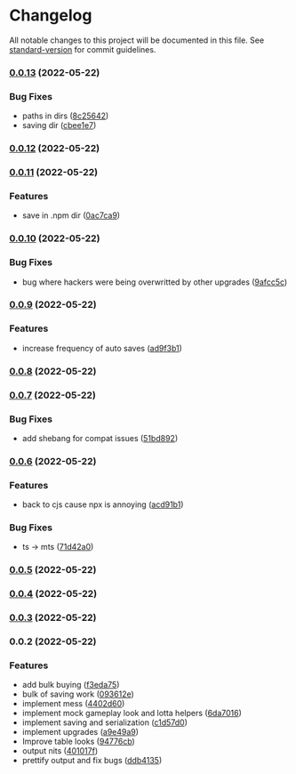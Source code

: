 # Changelog

All notable changes to this project will be documented in this file. See [standard-version](https://github.com/conventional-changelog/standard-version) for commit guidelines.

### [0.0.13](https://github.com/golota60/termi-clicker/compare/v0.0.12...v0.0.13) (2022-05-22)


### Bug Fixes

* paths in dirs ([8c25642](https://github.com/golota60/termi-clicker/commit/8c2564204bd79ff1e8b0ee977ef193f7faf98e76))
* saving dir ([cbee1e7](https://github.com/golota60/termi-clicker/commit/cbee1e7ee26c82c2329ffa47e0886e69be3cdbc7))

### [0.0.12](https://github.com/golota60/termi-clicker/compare/v0.0.11...v0.0.12) (2022-05-22)

### [0.0.11](https://github.com/golota60/termi-clicker/compare/v0.0.10...v0.0.11) (2022-05-22)


### Features

* save in .npm dir ([0ac7ca9](https://github.com/golota60/termi-clicker/commit/0ac7ca99e00246d195f74e41ba395a7d941dbeb1))

### [0.0.10](https://github.com/golota60/termi-clicker/compare/v0.0.9...v0.0.10) (2022-05-22)


### Bug Fixes

* bug where hackers were being overwritted by other upgrades ([9afcc5c](https://github.com/golota60/termi-clicker/commit/9afcc5c67f04bb08f68f0fcee454bf88d842f7c5))

### [0.0.9](https://github.com/golota60/termi-clicker/compare/v0.0.8...v0.0.9) (2022-05-22)


### Features

* increase frequency of auto saves ([ad9f3b1](https://github.com/golota60/termi-clicker/commit/ad9f3b17bd5ecbfab0bd40fb4b474ad086781c4b))

### [0.0.8](https://github.com/golota60/termi-clicker/compare/v0.0.7...v0.0.8) (2022-05-22)

### [0.0.7](https://github.com/golota60/termi-clicker/compare/v0.0.6...v0.0.7) (2022-05-22)


### Bug Fixes

* add shebang for compat issues ([51bd892](https://github.com/golota60/termi-clicker/commit/51bd892ff8b9cff96ff21ac662d8d8cbbec8b308))

### [0.0.6](https://github.com/golota60/termi-clicker/compare/v0.0.5...v0.0.6) (2022-05-22)


### Features

* back to cjs cause npx is annoying ([acd91b1](https://github.com/golota60/termi-clicker/commit/acd91b1adb9d9f4a3b8e191375179916c6b2bb25))


### Bug Fixes

* ts -> mts ([71d42a0](https://github.com/golota60/termi-clicker/commit/71d42a06500b13e0026c668a73412791a75568a3))

### [0.0.5](https://github.com/golota60/termi-clicker/compare/v0.0.4...v0.0.5) (2022-05-22)

### [0.0.4](https://github.com/golota60/termi-clicker/compare/v0.0.3...v0.0.4) (2022-05-22)

### [0.0.3](https://github.com/golota60/termi-clicker/compare/v0.0.2...v0.0.3) (2022-05-22)

### 0.0.2 (2022-05-22)


### Features

* add bulk buying ([f3eda75](https://github.com/golota60/termi-clicker/commit/f3eda757ecbddae624d6570a037fc56c805280c6))
* bulk of saving work ([093612e](https://github.com/golota60/termi-clicker/commit/093612e57be965400fa7afb919a7bdd03ebea871))
* implement mess ([4402d60](https://github.com/golota60/termi-clicker/commit/4402d6012ae01fdc973ccd8a4b84c8dcd7200347))
* implement mock gameplay look and lotta helpers ([6da7016](https://github.com/golota60/termi-clicker/commit/6da7016634e9f003705b88b58946cc1f98907ac0))
* implement saving and serialization ([c1d57d0](https://github.com/golota60/termi-clicker/commit/c1d57d026d38182d1438b31672fb1921bbf2aecf))
* implement upgrades ([a9e49a9](https://github.com/golota60/termi-clicker/commit/a9e49a99cb17a8fb6c8a6147b4084f524d417e75))
* Improve table looks ([94776cb](https://github.com/golota60/termi-clicker/commit/94776cb9bf6c1f14e57109df9f8d317e67d4650b))
* output nits ([401017f](https://github.com/golota60/termi-clicker/commit/401017f7af1354d7d63d7ec0e4a53f67159c7c38))
* prettify output and fix bugs ([ddb4135](https://github.com/golota60/termi-clicker/commit/ddb4135128ded3beffa82249fe1a6f5e6ffa3414))
